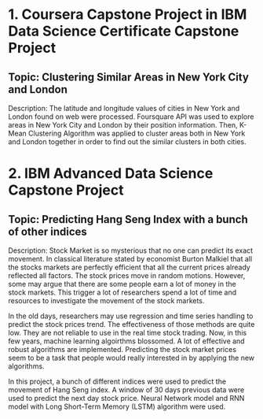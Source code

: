 # 1. Coursera Capstone Project in IBM Data Science Certificate Capstone Project
## Topic: Clustering Similar Areas in New York City and London
Description: The latitude and longitude values of cities in New York and London found on web were processed. 
Foursquare API was used to explore areas in New York City and London by their position information. 
Then, K-Mean Clustering Algorithm was applied to cluster areas both in New York and London together in order to find out the similar clusters in both cities.

# 2. IBM Advanced Data Science Capstone Project
## Topic: Predicting Hang Seng Index with a bunch of other indices
Description: Stock Market is so mysterious that no one can predict its exact movement. In classical literature stated by economist Burton Malkiel that all the stocks markets are perfectly efficient that all the current prices already reflected all factors. The stock prices move in random motions. However, some may argue that there are some people earn a lot of money in the stock markets. This trigger a lot of researchers spend a lot of time and resources to investigate the movement of the stock markets.

In the old days, researchers may use regression and time series handling to predict the stock prices trend. The effectiveness of those methods are quite low. They are not reliable to use in the real time stock trading. Now, in this few years, machine learning algoirthms blossomed. A lot of effective and robust algorithms are implemented. Predicting the stock market prices seem to be a task that people would really interested in by applying the new algorithms.

In this project, a bunch of different indices were used to predict the movement of Hang Seng index. A window of 30 days previous data were used to predict the next day stock price. Neural Network model and RNN model with Long Short-Term Memory (LSTM) algorithm were used. 
